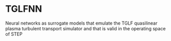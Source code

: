 # TGLFNN
Neural networks as surrogate models that emulate the TGLF quasilinear plasma turbulent transport simulator and that is valid in the operating space of STEP 
